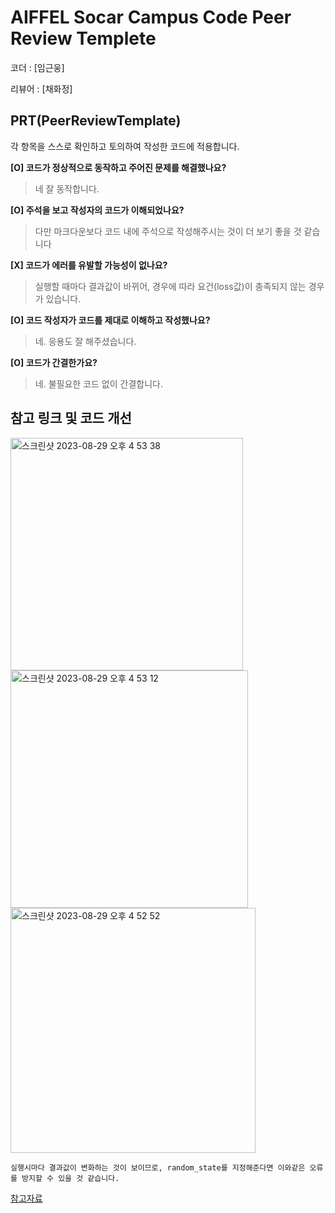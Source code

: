 # AIFFEL Socar Campus Code Peer Review Templete

코더 : [임근웅]

리뷰어 : [채화정]

## PRT(PeerReviewTemplate)

각 항목을 스스로 확인하고 토의하여 작성한 코드에 적용합니다.

**[O] 코드가 정상적으로 동작하고 주어진 문제를 해결했나요?**

>  네 잘 동작합니다.
>  

**[O] 주석을 보고 작성자의 코드가 이해되었나요?**

>  다만 마크다운보다 코드 내에 주석으로 작성해주시는 것이 더 보기 좋을 것 같습니다
>  

**[X] 코드가 에러를 유발할 가능성이 없나요?**

> 실행할 때마다 결과값이 바뀌어, 경우에 따라 요건(loss값)이 충족되지 않는 경우가 있습니다.
>  

**[O] 코드 작성자가 코드를 제대로 이해하고 작성했나요?**

>  네. 응용도 잘 해주셨습니다.
>  

**[O] 코드가 간결한가요?**

>  네. 불필요한 코드 없이 간결합니다.
>  

## 참고 링크 및 코드 개선

<img width="372" alt="스크린샷 2023-08-29 오후 4 53 38" src="https://github.com/HwajeongChae/repo_woong/assets/77561358/f9657662-9724-4bf9-af8d-ea0a2890e8ba">   

<img width="380" alt="스크린샷 2023-08-29 오후 4 53 12" src="https://github.com/HwajeongChae/repo_woong/assets/77561358/2ee6ba5a-0ceb-4f45-94f6-85e710eaa0f2">   

<img width="392" alt="스크린샷 2023-08-29 오후 4 52 52" src="https://github.com/HwajeongChae/repo_woong/assets/77561358/18214a6a-6a4c-4e6b-8383-617c3c5a4919">   


```
실행시마다 결과값이 변화하는 것이 보이므로, random_state를 지정해준다면 이와같은 오류를 방지할 수 있을 것 같습니다.   
```

[참고자료](https://super-master.tistory.com/101)


